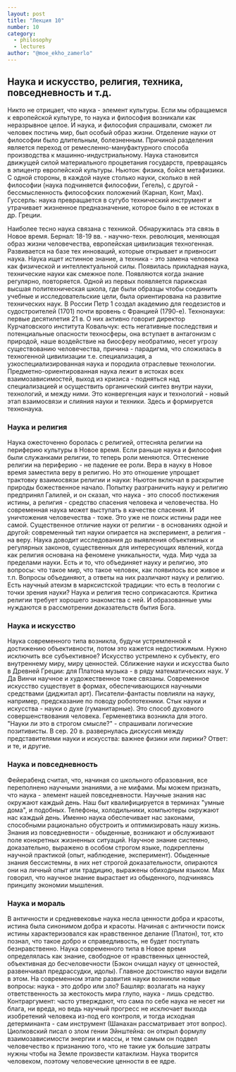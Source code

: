 ```yaml
---
layout: post
title: "Лекция 10"
number: 10
category:
  - philosophy
  - lectures
author: "@moe_ekho_zamerlo"
---
```


## Наука и искусство, религия, техника, повседневность и т.д.
Никто не отрицает, что наука - элемент культуры. Если мы обращаемся к европейской культуре, то наука и философия возникали как неразрывное целое. И наука, и философия спрашивали, сможет ли человек постичь мир, был особый образ жизни. Отделение науки от философии было длительным, болезненным. Причиной разделения является переход от ремесленно-мануфактурного способа производства к машинно-индустриальному. Наука становится движущей силой материального процветания государств, превращаясь в эпицентр европейской культуры. Ньютон: физика, бойся метафизики. С одной стороны, в каждой науке столько науки, сколько в ней философии (наука подчиняется философии, Гегель), с другой - бессмысленность философских положений (Карнап, Конт, Мах). Гуссерль: наука превращается в сугубо технический инструмент и утрачивает жизненное предназначение, которое было в ее истоках в др. Греции.

Наиболее тесно наука связана с техникой. Обнаружилась эта связь в Новое время. Бернал: 18-19 вв. - научно-техн. революция, меняющая образ жизни человечества, европейская цивилизация техногенная. Развивается на базе тех инноваций, которые открывает и привносит наука. Наука ищет истинное знание, а техника - это замена человека как физической и интеллектуальной силы. Появилась прикладная наука, технические науки как смежное поле. Появляются когда знание регулярно, повторяется. Одной из первых появляется парижская высшая политехническая школа, где были образцы чтобы соединить учебные и исследовательские цели, была ориентирована на развитие технических наук. В России Петр 1 создал академию для геодезистов и судостроителей (1701) почти вровень с Францией (1790-е). Технонауки: первые десятилетия 21 в. О них активно говорит директор Курчатовского института Ковальчук: есть негативные последствия и потенциальные опасности техносферы, она вступает в антагонизм с природой, наше воздействие на биосферу необратимо, несет угрозу существованию человечества, причина - парадигма, что сложилась в техногенной цивилизации т.е. специализация, а узкоспециализированная наука и породила отраслевые технологии. Предметно-ориентированная наука лежит в истоках всех взаимозависимостей, выход из кризиса - подняться над специализацией и осуществить органический синтез внутри науки, технологий, и между ними. Это конвергенция наук и технологий - новый этап взаимосвязи и слияния науки и техники. Здесь и формируется технонаука.

### Наука и религия
Наука ожесточенно боролась с религией, оттесняла религии на периферию культуры в Новое время. Если раньше наука и философия были служанками религии, то теперь роли меняются. Оттеснение религии на периферию - не падение ее роли. Вера в науку в Новое время заместила веру в религию. Но это отношение упрощает трактовку взаимосвязи религии и науки: Ньютон включал в раскрытие природы божественное начало. Попытку разграничить науку и религию предпринял Галилей, и он сказал, что наука - это способ постижения истины, а религия - средство спасения человека и человечества. Но современная наука может выступать в качестве спасения. И уничтожения человечества - тоже. Это уже не поиск истины ради нее самой. Существенное отличие науки от религии - в основаниях одной и другой: современный тип науки опирается на эксперимент, а религия - на веру. Наука доводит исследования до выявления объективных и регулярных законов, существенных для интересующих явлений, когда как религия основана на феномене уникальности, чуда. Мир чуда за пределами науки. Есть и то, что объединяет науку и религию, это вопросы: что такое мир, что такое человек, как появилось все живое и т.п. Вопросы объединяют, а ответы на них различают науку и религию. Есть научный атеизм в марксистской традиции: что есть в теологии с точки зрения науки? Наука и религия тесно соприкасаются. Критика религии требует хорошего знакомства с ней. И образованные умы нуждаются в рассмотрении доказательств бытия Бога.

### Наука и искусство
Наука современного типа возникла, будучи устремленной к достижению объективности, потом это кажется недостижимым. Нужно исключить все субъективное? Искусство устремлено к субъекту, его внутреннему миру, миру ценностей. Сближение науки и искусства было в Древней Греции: для Платона музыка - в ряду математических наук. У Да Винчи научное и художественное тоже связаны. Современное искусство существует в формах, обеспечивающихся научными средствами (диджитал арт). Писатели-фантасты повлияли на науку, например, предсказание по поводу робототехники. Стык науки и искусства - науки о духе (гуманитарные). Это способ духовного совершенствования человека. Герменевтика возникла для этого. "Науки ли это в строгом смысле?" - спрашивали логические позитивисты. В сер. 20 в. развернулась дискуссия между представителями науки и искусства: важнее физики или лирики? Ответ: и те, и другие.

### Наука и повседневность
Фейерабенд считал, что, начиная со школьного образования, все переполнено научными знаниями, а не мифами. Мы можем признать, что наука - элемент нашей повседневности. Научные знания нас окружают каждый день. Наш быт квалифицируется в терминах "умные дома", и подобных. Телефоны, холодильники, компьютеры окружают нас каждый день. Именно наука обеспечивает нас законами, способными рационально обустроить и оптимизировать нашу жизнь. Знания из повседневности - обыденные, возникают и обслуживают поле конкретных жизненных ситуаций. Научное знание системно, доказательно, выражено в особом строгом языке, подкреплены научной практикой (опыт, наблюдение, эксперимент). Обыденные знания бессистемны, в них нет строгой доказательности, опираются они на личный опыт или традицию, выражены обиходным языком. Мах говорил, что научное знание вырастает из обыденного, подчиняясь принципу экономии мышления.

### Наука и мораль
В античности и средневековье наука несла ценности добра и красоты, истина была синонимом добра и красоты. Начиная с античности поиск истины характеризовался как нравственное делание (Платон), тот, кто познал, что такое добро и справедливость, не будет поступать безнравственно. Наука современного типа в Новое время определялась как знание, свободное от нравственных ценностей, объективная до бесчеловечности (Бэкон очищал науку от ценностей, развенчивал предрассудки, идолы). Главное достоинство науки видели в этом. На современном этапе развития науки возникли новые вопросы: наука - это добро или зло? Башляр: возлагать на науку ответственность за жестокость мира глупо, наука - лишь средство. Контраргумент: часто утверждают, что сама по себе наука не несет ни блага, ни вреда, но ведь научный прогресс не исключает выхода изобретений человека из-под его контроля, и тогда исходная детерминанта - сам инструмент (Шанахан рассматривает этот вопрос). Циолковский писал о злом гении Эйнштейна: он открыл формулу взаимозависимости энергии и массы, и тем самым он подвел человечество к признанию того, что не такие уж большие затраты нужны чтобы на Земле произвести катаклизм. Наука творится человеком, поэтому человеческие ценности в ее ядре.
